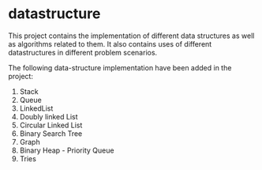 # datastructure
This project contains the implementation of different data structures as well as algorithms related to them. It also contains uses of different datastructures in different problem scenarios.

The following data-structure implementation have been added in the project:
1. Stack
2. Queue
3. LinkedList
4. Doubly linked List
5. Circular Linked List
6. Binary Search Tree
7. Graph
8. Binary Heap - Priority Queue
9. Tries

